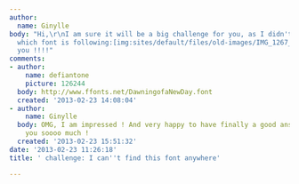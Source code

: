 ```yaml
---
author:
  name: Ginylle
body: "Hi,\r\nI am sure it will be a big challenge for you, as I didn't find anywhere
  which font is following:[img:sites/default/files/old-images/IMG_1267_5237.jpg]\r\nThank
  you !!!!"
comments:
- author:
    name: defiantone
    picture: 126244
  body: http://www.ffonts.net/DawningofaNewDay.font
  created: '2013-02-23 14:08:04'
- author:
    name: Ginylle
  body: OMG, I am impressed ! And very happy to have finally a good answer ! Thank
    you soooo much !
  created: '2013-02-23 15:51:32'
date: '2013-02-23 11:26:18'
title: ' challenge: I can''t find this font anywhere'

---
```

